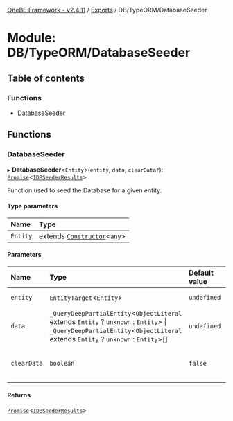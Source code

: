 [OneBE Framework - v2.4.11](../README.md) / [Exports](../modules.md) / DB/TypeORM/DatabaseSeeder

# Module: DB/TypeORM/DatabaseSeeder

## Table of contents

### Functions

- [DatabaseSeeder](DB_TypeORM_DatabaseSeeder.md#databaseseeder)

## Functions

### DatabaseSeeder

▸ **DatabaseSeeder**<`Entity`\>(`entity`, `data`, `clearData?`): [`Promise`]( https://developer.mozilla.org/en-US/docs/Web/JavaScript/Reference/Global_Objects/Promise )<[`IDBSeederResults`](../interfaces/DB_TypeORM_Interfaces.IDBSeederResults.md)\>

Function used to seed the Database for a given entity.

#### Type parameters

| Name | Type |
| :------ | :------ |
| `Entity` | extends [`Constructor`](Documentation_MetadataTypes.md#constructor)<`any`\> |

#### Parameters

| Name | Type | Default value | Description |
| :------ | :------ | :------ | :------ |
| `entity` | `EntityTarget`<`Entity`\> | `undefined` | The entity to be seeded. |
| `data` | `_QueryDeepPartialEntity`<`ObjectLiteral` extends `Entity` ? `unknown` : `Entity`\> \| `_QueryDeepPartialEntity`<`ObjectLiteral` extends `Entity` ? `unknown` : `Entity`\>[] | `undefined` | The data to be seeded. |
| `clearData` | `boolean` | `false` | Flag used to enable/disable database clearing. |

#### Returns

[`Promise`]( https://developer.mozilla.org/en-US/docs/Web/JavaScript/Reference/Global_Objects/Promise )<[`IDBSeederResults`](../interfaces/DB_TypeORM_Interfaces.IDBSeederResults.md)\>
